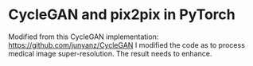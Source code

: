 
# CycleGAN and pix2pix in PyTorch

Modified from this CycleGAN implementation: https://github.com/junyanz/CycleGAN 
I modified the code as to process medical image super-resolution. The result needs to enhance.
